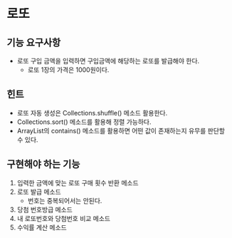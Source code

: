 # 로또
## 기능 요구사항
* 로또 구입 금액을 입력하면 구입금액에 해당하는 로또를 발급해야 한다.
    * 로또 1장의 가격은 1000원이다.

## 힌트
* 로또 자동 생성은 Collections.shuffle() 메소드 활용한다.
* Collections.sort() 메소드를 활용해 정렬 가능하다.
* ArrayList의 contains() 메소드를 활용하면 어떤 값이 존재하는지 유무를 판단할 수 있다.

## 구현해야 하는 기능
1. 입력한 금액에 맞는 로또 구매 횟수 반환 메소드
2. 로또 발급 메소드
    * 번호는 중복되어서는 안된다.
3. 당첨 번호방급 메소드
4. 내 로또번호와 당첨번호 비교 메소드
5. 수익률 계산 메소드
